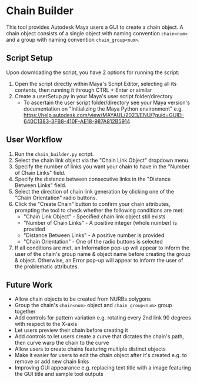 # Chain Builder

This tool provides Autodesk Maya users a GUI to create a chain object. A chain object consists of a single object with naming convention `chain<num>` and a group with naming convention `chain_group<num>`.

## Script Setup

Upon downloading the script, you have 2 options for running the script:
1. Open the script directly within Maya's Script Editor, selecting all its contents, then running it through CTRL + Enter or similar
2. Create a userSetup.py in your Maya's user script folder/directory 
    - To ascertain the user script folder/directory see your Maya version's documentation on "Initializing the Maya Python environment" e.g. https://help.autodesk.com/view/MAYAUL/2023/ENU/?guid=GUID-640C1383-3FB8-410F-AE18-987A812B5914

## User Workflow

1. Run the `chain_builder.py` script.
2. Select the chain link object via the "Chain Link Object" dropdown menu.
3. Specify the number of links you want your chain to have in the "Number of Chain Links" field.
4. Specify the distance between consecutive links in the "Distance Between Links" field.
5. Select the direction of chain link generation by clicking one of the "Chain Orientation" radio buttons.
6. Click the "Create Chain" button to confirm your chain attributes, prompting the tool to check whether the following conditions are met:
    - "Chain Link Object" - Specified chain link object still exists
    - "Number of Chain Links" - A positive integer (whole number) is provided
    - "Distance Between Links" - A positive number is provided
    - "Chain Orientation" - One of the radio buttons is selected
7. If all conditions are met, an Information pop-up will appear to inform the user of the chain's group name & object name before creating the group & object. Otherwise, an Error pop-up will appear to inform the user of the problematic attributes.

## Future Work

- Allow chain objects to be created from NURBs polygons
- Group the chain's `chain<num>` object and `chain_group<num>` group together
- Add controls for pattern variation e.g. rotating every 2nd link 90 degrees with respect to the X-axis
- Let users preview their chain before creating it
- Add controls to let users create a curve that dictates the chain's path, then curve warp the chain to the curve
- Allow users to create chains featuring multiple distinct objects 
- Make it easier for users to edit the chain object after it's created e.g. to remove or add new chain links
- Improving GUI appearance e.g. replacing text title with a image featuring the GUI title and sample tool outputs